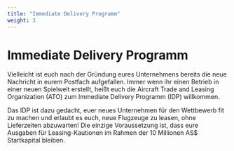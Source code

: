 ```yaml
---
title: "Immediate Delivery Programm"
weight: 3
---
```


# Immediate Delivery Programm

Vielleicht ist euch nach der Gründung eures Unternehmens bereits die neue Nachricht in eurem Postfach aufgefallen. Immer wenn ihr einen Betrieb in einer neuen Spielwelt erstellt, heißt euch die Aircraft Trade and Leasing Organization (ATO) zum Immediate Delivery Programm (IDP) willkommen.

Das IDP ist dazu gedacht, euer neues Unternehmen für den Wettbewerb fit zu machen und erlaubt es euch, neue Flugzeuge zu leasen, ohne Lieferzeiten abzuwarten! Die einzige Voraussetzung ist, dass eure Ausgaben für Leasing-Kautionen im Rahmen der 10 Millionen AS$ Startkapital bleiben.
